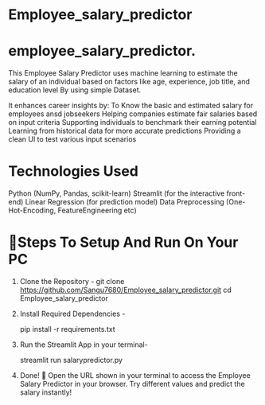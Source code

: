 # Employee_salary_predictor

# employee_salary_predictor.
This Employee Salary Predictor uses machine learning to estimate the salary of an individual based on factors like age, experience, job title, and education level By using simple Dataset.

It enhances career insights by:
To Know the basic and estimated salary for employees ansd jobseekers
Helping companies estimate fair salaries based on input criteria
Supporting individuals to benchmark their earning potential
Learning from historical data for more accurate predictions
Providing a clean UI to test various input scenarios

# Technologies Used

Python (NumPy, Pandas, scikit-learn)
Streamlit (for the interactive front-end)
Linear Regression (for prediction model)
Data Preprocessing (One-Hot-Encoding, FeatureEngineering etc)

# 🚀Steps To Setup And Run On Your PC

1) Clone the Repository - git clone https://github.com/Sangu7680/Employee_salary_predictor.git
cd Employee_salary_predictor

2) Install Required Dependencies -

   pip install -r requirements.txt

3) Run the Streamlit App in your terminal-

   streamlit run salarypredictor.py

4) Done! 🎉
Open the URL shown in your terminal to access the Employee Salary Predictor in your browser. Try different values and predict the salary instantly!





